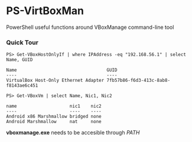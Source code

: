 # PS-VirtBoxMan
PowerShell useful functions around VBoxManage command-line tool

### Quick Tour
```
PS> Get-VBoxHostOnlyIf | where IPAddress -eq "192.168.56.1" | select Name, GUID

Name                                  GUID                                
----                                  ----                                
VirtualBox Host-Only Ethernet Adapter 7fb57b86-f6d3-413c-8ab8-f8143ae6c451
```

```
PS> Get-VBoxVm | select Name, Nic1, Nic2

name                    nic1    nic2
----                    ----    ----
Android x86 Marshmallow bridged none
Android Marshmallow     nat     none
```

__vboxmanage.exe__ needs to be accesible through _PATH_